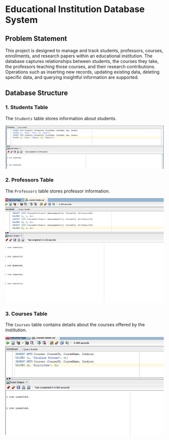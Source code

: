 # Educational Institution Database System

## Problem Statement

This project is designed to manage and track students, professors, courses, enrollments, and research papers within an educational institution. The database captures relationships between students, the courses they take, the professors teaching those courses, and their research contributions. Operations such as inserting new records, updating existing data, deleting specific data, and querying insightful information are supported.

## Database Structure

### 1. Students Table
The `Students` table stores information about students.

<img src="image/Capture2.PNG" />

### 2. Professors Table
The `Professors` table stores professor information.

<img src="image/course professors.PNG" />

### 3. Courses Table
The `Courses` table contains details about the courses offered by the institution.

<img src="image/courses.PNG" />

